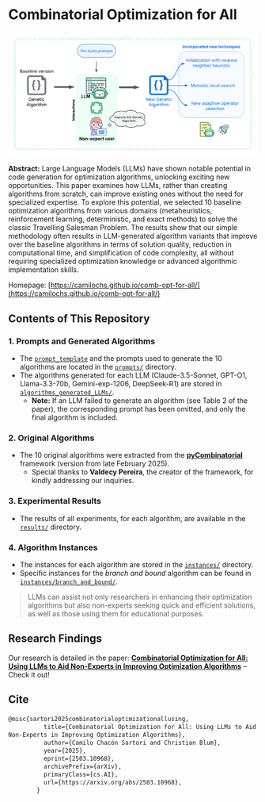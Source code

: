 # Combinatorial Optimization for All

![alt image](static/images/abstract.png)

**Abstract:** Large Language Models (LLMs) have shown notable potential in code generation for optimization algorithms, unlocking exciting new opportunities. This paper examines how LLMs, rather than creating algorithms from scratch, can improve existing ones without the need for specialized expertise. To explore this potential, we selected 10 baseline optimization algorithms from various domains (metaheuristics, reinforcement learning, deterministic, and exact methods) to solve the classic Travelling Salesman Problem. The results show that our simple methodology often results in LLM-generated algorithm variants that improve over the baseline algorithms in terms of solution quality, reduction in computational time, and simplification of code complexity, all without requiring specialized optimization knowledge or advanced algorithmic implementation skills.

Homepage: [https://camilochs.github.io/comb-opt-for-all/](https://camilochs.github.io/comb-opt-for-all/)

## Contents of This Repository

### 1. Prompts and Generated Algorithms
- The [`prompt_template`](prompts/Prompt_Template.txt) and the prompts used to generate the 10 algorithms are located in the [`prompts/`](prompts/) directory.
- The algorithms generated for each LLM (Claude-3.5-Sonnet, GPT-O1, Llama-3.3-70b, Gemini-exp-1206, DeepSeek-R1) are stored in [`algorithms_generated_LLMs/`](algorithms_generated_LLMs/).  
  - **Note:** If an LLM failed to generate an algorithm (see Table 2 of the paper), the corresponding prompt has been omitted, and only the final algorithm is included.

### 2. Original Algorithms
- The 10 original algorithms were extracted from the **[pyCombinatorial](https://github.com/Valdecy/pyCombinatorial)** framework (version from late February 2025).  
  - Special thanks to **Valdecy Pereira**, the creator of the framework, for kindly addressing our inquiries.

### 3. Experimental Results
- The results of all experiments, for each algorithm, are available in the [`results/`](results/) directory.

### 4. Algorithm Instances
- The instances for each algorithm are stored in the [`instances/`](instances/) directory.  
- Specific instances for the *branch and bound* algorithm can be found in [`instances/branch_and_bound/`](instances/branch_and_bound/).

> LLMs can assist not only researchers in enhancing their optimization algorithms but also non-experts seeking quick and efficient solutions, as well as those using them for educational purposes.

## Research Findings

Our research is detailed in the paper:
**[Combinatorial Optimization for All: Using LLMs to Aid Non-Experts in Improving Optimization Algorithms](https://www.alphaxiv.org/abs/2503.10968)** – Check it out!

## Cite

```
@misc{sartori2025combinatorialoptimizationallusing,
          title={Combinatorial Optimization for All: Using LLMs to Aid Non-Experts in Improving Optimization Algorithms}, 
          author={Camilo Chacón Sartori and Christian Blum},
          year={2025},
          eprint={2503.10968},
          archivePrefix={arXiv},
          primaryClass={cs.AI},
          url={https://arxiv.org/abs/2503.10968}, 
        }
```
